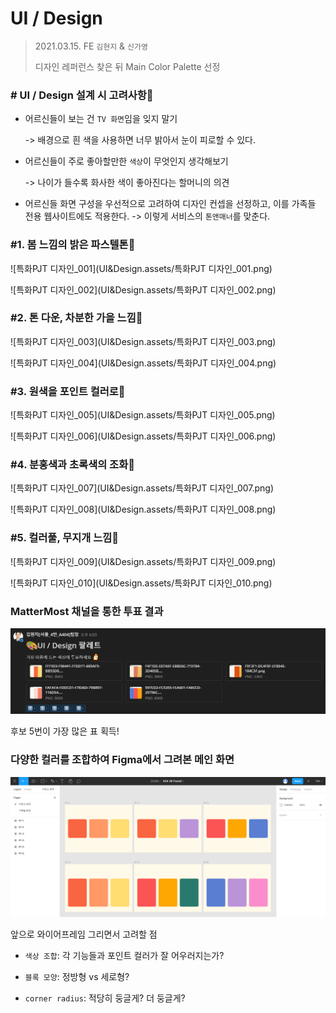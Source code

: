 # UI / Design

> 2021.03.15. FE `김현지` & `신가영`
>
> 디자인 레퍼런스 찾은 뒤 Main Color Palette 선정



### # UI / Design 설계 시 고려사항🎨

- 어르신들이 보는 건 `TV 화면`임을 잊지 말기

  -> 배경으로 흰 색을 사용하면 너무 밝아서 눈이 피로할 수 있다.

- 어르신들이 주로 좋아할만한 `색상`이 무엇인지 생각해보기

  -> 나이가 들수록 화사한 색이 좋아진다는 할머니의 의견

- 어르신들 화면 구성을 우선적으로 고려하여 디자인 컨셉을 선정하고, 이를 가족들 전용 웹사이트에도 적용한다.
  -> 이렇게 서비스의 `톤앤매너`를 맞춘다.



### #1. 봄 느낌의 밝은 파스텔톤🏡

![특화PJT 디자인_001](UI&Design.assets/특화PJT 디자인_001.png)

![특화PJT 디자인_002](UI&Design.assets/특화PJT 디자인_002.png)



### #2. 톤 다운, 차분한 가을 느낌🍂

![특화PJT 디자인_003](UI&Design.assets/특화PJT 디자인_003.png)

![특화PJT 디자인_004](UI&Design.assets/특화PJT 디자인_004.png)



### #3. 원색을 포인트 컬러로🍊

![특화PJT 디자인_005](UI&Design.assets/특화PJT 디자인_005.png)

![특화PJT 디자인_006](UI&Design.assets/특화PJT 디자인_006.png)



### #4. 분홍색과 초록색의 조화🦩

![특화PJT 디자인_007](UI&Design.assets/특화PJT 디자인_007.png)

![특화PJT 디자인_008](UI&Design.assets/특화PJT 디자인_008.png)



### #5. 컬러풀, 무지개 느낌🌈

![특화PJT 디자인_009](UI&Design.assets/특화PJT 디자인_009.png)

![특화PJT 디자인_010](UI&Design.assets/특화PJT 디자인_010.png)



### MatterMost 채널을 통한 투표 결과

![image-20210315224749759](UI&Design.assets/image-20210315224749759.png)

후보 5번이 가장 많은 표 획득!



### 다양한 컬러를 조합하여 Figma에서 그려본 메인 화면 

![image-20210315224838227](UI&Design.assets/image-20210315224838227.png)

앞으로 와이어프레임 그리면서 고려할 점

- `색상 조합`: 각 기능들과 포인트 컬러가 잘 어우러지는가?

- `블록 모양`: 정방형 vs 세로형?
- `corner radius`: 적당히 둥글게? 더 둥글게?